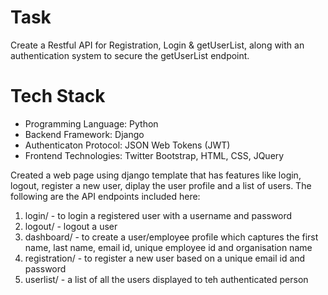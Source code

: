 # Task
Create a Restful API for Registration, Login & getUserList, along with an authentication system to secure the getUserList endpoint.

# Tech Stack
 - Programming Language: Python
 - Backend Framework: Django
 - Authenticaton Protocol: JSON Web Tokens (JWT)
 - Frontend Technologies: Twitter Bootstrap, HTML, CSS, JQuery


Created a web page using django template that has features like login, logout, register a new user, diplay the user profile and a list of users.
The following are the API endpoints included here:
1) login/ -  to login a registered user with a username and password
2) logout/ -  logout a user
3) dashboard/ - to create a user/employee profile which captures the first name, last name, email id, unique employee id and organisation name
4) registration/ -  to register a new user based on a unique email id and password
5) userlist/ -  a list of all the users displayed to teh authenticated person